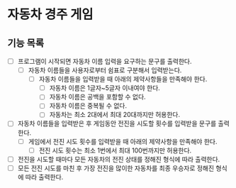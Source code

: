 # 자동차 경주 게임

## 기능 목록
- [ ] 프로그램이 시작되면 자동차 이름 입력을 요구하는 문구를 출력한다.
    - [ ] 자동차 이름들을 사용자로부터 쉼표로 구분해서 입력받는다.
        - [ ] 자동차 이름들을 입력받을 때 아래의 제약사항들을 만족해야 한다.
            - [ ] 자동차 이름은 1글자~5글자 이내여야 한다.
            - [ ] 자동차 이름은 공백을 포함할 수 없다.
            - [ ] 자동차 이름은 중복될 수 없다.
            - [ ] 자동차는 최소 2대에서 최대 20대까지만 허용한다.
- [ ] 자동차 이름들을 입력받은 후 게임동안 전진을 시도할 횟수를 입력받을 문구를 출력한다.
    - [ ] 게임에서 전진 시도 횟수를 입력받을 때 아래의 제약사항을 만족해야 한다.
        - [ ] 전진 시도 횟수는 최소 1번에서 최대 100번까지만 허용한다.
- [ ] 전진을 시도할 때마다 모든 자동차의 전진 상태를 정해진 형식에 따라 출력한다.
- [ ] 모든 전진 시도를 마친 후 가장 전진을 많이한 자동차를 최종 우승자로 정해진 형식에 따라 출력한다. 